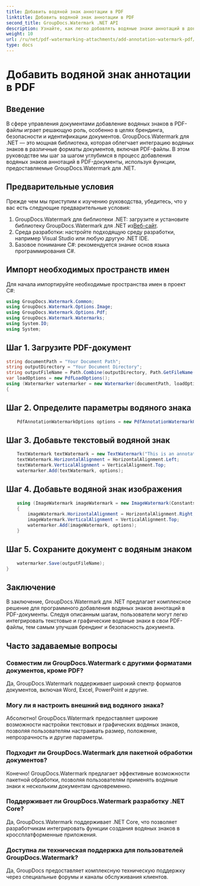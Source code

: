 ```yaml
---
title: Добавить водяной знак аннотации в PDF
linktitle: Добавить водяной знак аннотации в PDF
second_title: GroupDocs.Watermark .NET API
description: Узнайте, как легко добавлять водяные знаки аннотаций в документы PDF с помощью GroupDocs.Watermark для .NET. С легкостью повышайте брендинг и безопасность документов.
weight: 10
url: /ru/net/pdf-watermarking-attachments/add-annotation-watermark-pdf/
type: docs
---
```

# Добавить водяной знак аннотации в PDF

## Введение
В сфере управления документами добавление водяных знаков в PDF-файлы играет решающую роль, особенно в целях брендинга, безопасности и идентификации документов. GroupDocs.Watermark для .NET — это мощная библиотека, которая облегчает интеграцию водяных знаков в различные форматы документов, включая PDF-файлы. В этом руководстве мы шаг за шагом углубимся в процесс добавления водяных знаков аннотаций в PDF-документы, используя функции, предоставляемые GroupDocs.Watermark для .NET.
## Предварительные условия
Прежде чем мы приступим к изучению руководства, убедитесь, что у вас есть следующие предварительные условия:
1.  GroupDocs.Watermark для библиотеки .NET: загрузите и установите библиотеку GroupDocs.Watermark для .NET из[Веб-сайт](https://releases.groupdocs.com/Watermark/net/).
2. Среда разработки: настройте подходящую среду разработки, например Visual Studio или любую другую .NET IDE.
3. Базовое понимание C#: рекомендуется знание основ языка программирования C#.

## Импорт необходимых пространств имен
Для начала импортируйте необходимые пространства имен в проект C#:
```csharp
using GroupDocs.Watermark.Common;
using GroupDocs.Watermark.Options.Image;
using GroupDocs.Watermark.Options.Pdf;
using GroupDocs.Watermark.Watermarks;
using System.IO;
using System;
```
## Шаг 1. Загрузите PDF-документ
```csharp
string documentPath = "Your Document Path";
string outputDirectory = "Your Document Directory";
string outputFileName = Path.Combine(outputDirectory, Path.GetFileName(documentPath));
var loadOptions = new PdfLoadOptions();
using (Watermarker watermarker = new Watermarker(documentPath, loadOptions))
{
```
## Шаг 2. Определите параметры водяного знака
```csharp
	PdfAnnotationWatermarkOptions options = new PdfAnnotationWatermarkOptions();
```
## Шаг 3. Добавьте текстовый водяной знак
```csharp
	TextWatermark textWatermark = new TextWatermark("This is an annotation watermark", new Font("Arial", 8));
	textWatermark.HorizontalAlignment = HorizontalAlignment.Left;
	textWatermark.VerticalAlignment = VerticalAlignment.Top;
	watermarker.Add(textWatermark, options);
```
## Шаг 4. Добавьте водяной знак изображения
```csharp
	using (ImageWatermark imageWatermark = new ImageWatermark(Constants.ProtectJpg))
	{
		imageWatermark.HorizontalAlignment = HorizontalAlignment.Right;
		imageWatermark.VerticalAlignment = VerticalAlignment.Top;
		watermarker.Add(imageWatermark, options);
	}
```
## Шаг 5. Сохраните документ с водяным знаком
```csharp
	watermarker.Save(outputFileName);
}
```

## Заключение
В заключение, GroupDocs.Watermark для .NET предлагает комплексное решение для программного добавления водяных знаков аннотаций в PDF-документы. Следуя описанным шагам, пользователи могут легко интегрировать текстовые и графические водяные знаки в свои PDF-файлы, тем самым улучшая брендинг и безопасность документа.
## Часто задаваемые вопросы
### Совместим ли GroupDocs.Watermark с другими форматами документов, кроме PDF?
Да, GroupDocs.Watermark поддерживает широкий спектр форматов документов, включая Word, Excel, PowerPoint и другие.
### Могу ли я настроить внешний вид водяного знака?
Абсолютно! GroupDocs.Watermark предоставляет широкие возможности настройки текстовых и графических водяных знаков, позволяя пользователям настраивать размер, положение, непрозрачность и другие параметры.
### Подходит ли GroupDocs.Watermark для пакетной обработки документов?
Конечно! GroupDocs.Watermark предлагает эффективные возможности пакетной обработки, позволяя пользователям применять водяные знаки к нескольким документам одновременно.
### Поддерживает ли GroupDocs.Watermark разработку .NET Core?
Да, GroupDocs.Watermark поддерживает .NET Core, что позволяет разработчикам интегрировать функции создания водяных знаков в кроссплатформенные приложения.
### Доступна ли техническая поддержка для пользователей GroupDocs.Watermark?
Да, GroupDocs предоставляет комплексную техническую поддержку через специальные форумы и каналы обслуживания клиентов.